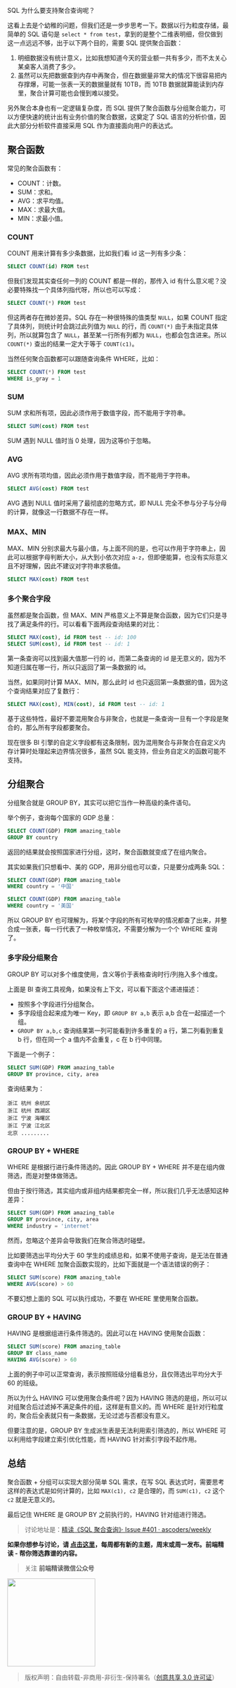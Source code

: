 SQL 为什么要支持聚合查询呢？

这看上去是个幼稚的问题，但我们还是一步步思考一下。数据以行为粒度存储，最简单的 SQL 语句是 `select * from test`，拿到的是整个二维表明细，但仅做到这一点远远不够，出于以下两个目的，需要 SQL 提供聚合函数：

1. 明细数据没有统计意义，比如我想知道今天的营业额一共有多少，而不太关心某桌客人消费了多少。
2. 虽然可以先把数据查到内存中再聚合，但在数据量非常大的情况下很容易把内存撑爆，可能一张表一天的数据量就有 10TB，而 10TB 数据就算能读到内存里，聚合计算可能也会慢到难以接受。

另外聚合本身也有一定逻辑复杂度，而 SQL 提供了聚合函数与分组聚合能力，可以方便快速的统计出有业务价值的聚合数据，这奠定了 SQL 语言的分析价值，因此大部分分析软件直接采用 SQL 作为直接面向用户的表达式。

## 聚合函数

常见的聚合函数有：

- COUNT：计数。
- SUM：求和。
- AVG：求平均值。
- MAX：求最大值。
- MIN：求最小值。

### COUNT

COUNT 用来计算有多少条数据，比如我们看 id 这一列有多少条：

```sql
SELECT COUNT(id) FROM test
```

但我们发现其实查任何一列的 COUNT 都是一样的，那传入 id 有什么意义呢？没必要特殊找一个具体列指代呀，所以也可以写成：

```sql
SELECT COUNT(*) FROM test
```

但这两者存在微妙差异。SQL 存在一种很特殊的值类型 `NULL`，如果 COUNT 指定了具体列，则统计时会跳过此列值为 `NULL` 的行，而 `COUNT(*)` 由于未指定具体列，所以就算包含了 `NULL`，甚至某一行所有列都为 `NULL`，也都会包含进来。所以 `COUNT(*)` 查出的结果一定大于等于 `COUNT(c1)`。

当然任何聚合函数都可以跟随查询条件 WHERE，比如：

```sql
SELECT COUNT(*) FROM test
WHERE is_gray = 1
```

### SUM

SUM 求和所有项，因此必须作用于数值字段，而不能用于字符串。

```sql
SELECT SUM(cost) FROM test
```

SUM 遇到 NULL 值时当 0 处理，因为这等价于忽略。

### AVG

AVG 求所有项均值，因此必须作用于数值字段，而不能用于字符串。

```sql
SELECT AVG(cost) FROM test
```

AVG 遇到 NULL 值时采用了最彻底的忽略方式，即 NULL 完全不参与分子与分母的计算，就像这一行数据不存在一样。

### MAX、MIN

MAX、MIN 分别求最大与最小值，与上面不同的是，也可以作用于字符串上，因此可以根据字母判断大小，从大到小依次对应 `a-z`，但即便能算，也没有实际意义且不好理解，因此不建议对字符串求极值。

```sql
SELECT MAX(cost) FROM test
```

### 多个聚合字段

虽然都是聚合函数，但 MAX、MIN 严格意义上不算是聚合函数，因为它们只是寻找了满足条件的行。可以看看下面两段查询结果的对比：

```sql
SELECT MAX(cost), id FROM test -- id: 100
SELECT SUM(cost), id FROM test -- id: 1
```

第一条查询可以找到最大值那一行的 id，而第二条查询的 id 是无意义的，因为不知道归属在哪一行，所以只返回了第一条数据的 id。

当然，如果同时计算 MAX、MIN，那么此时 id 也只返回第一条数据的值，因为这个查询结果对应了复数行：

```sql
SELECT MAX(cost), MIN(cost), id FROM test -- id: 1
```

基于这些特性，最好不要混用聚合与非聚合，也就是一条查询一旦有一个字段是聚合的，那么所有字段都要聚合。

现在很多 BI 引擎的自定义字段都有这条限制，因为混用聚合与非聚合在自定义内存计算时处理起来边界情况很多，虽然 SQL 能支持，但业务自定义的函数可能不支持。

## 分组聚合

分组聚合就是 GROUP BY，其实可以把它当作一种高级的条件语句。

举个例子，查询每个国家的 GDP 总量：

```sql
SELECT COUNT(GDP) FROM amazing_table
GROUP BY country
```

返回的结果就会按照国家进行分组，这时，聚合函数就变成了在组内聚合。

其实如果我们只想看中、美的 GDP，用非分组也可以查，只是要分成两条 SQL：

```sql
SELECT COUNT(GDP) FROM amazing_table
WHERE country = '中国'

SELECT COUNT(GDP) FROM amazing_table
WHERE country = '美国'
```

所以 GROUP BY 也可理解为，将某个字段的所有可枚举的情况都查了出来，并整合成一张表，每一行代表了一种枚举情况，不需要分解为一个个 WHERE 查询了。

### 多字段分组聚合

GROUP BY 可以对多个维度使用，含义等价于表格查询时行/列拖入多个维度。

上面是 BI 查询工具视角，如果没有上下文，可以看下面这个递进描述：

- 按照多个字段进行分组聚合。
- 多字段组合起来成为唯一 Key，即 `GROUP BY a,b` 表示 a,b 合在一起描述一个组。
- `GROUP BY a,b,c` 查询结果第一列可能看到许多重复的 a 行，第二列看到重复 b 行，但在同一个 a 值内不会重复，c 在 b 行中同理。

下面是一个例子：

```sql
SELECT SUM(GDP) FROM amazing_table
GROUP BY province, city, area
```

查询结果为：

```text
浙江 杭州 余杭区
浙江 杭州 西湖区
浙江 宁波 海曙区
浙江 宁波 江北区
北京 .........
```

### GROUP BY + WHERE

WHERE 是根据行进行条件筛选的。因此 GROUP BY + WHERE 并不是在组内做筛选，而是对整体做筛选。

但由于按行筛选，其实组内或非组内结果都完全一样，所以我们几乎无法感知这种差异：

```sql
SELECT SUM(GDP) FROM amazing_table
GROUP BY province, city, area
WHERE industry = 'internet'
```

然而，忽略这个差异会导致我们在聚合筛选时碰壁。

比如要筛选出平均分大于 60 学生的成绩总和，如果不使用子查询，是无法在普通查询中在 WHERE 加聚合函数实现的，比如下面就是一个语法错误的例子：

```sql
SELECT SUM(score) FROM amazing_table
WHERE AVG(score) > 60
```

不要幻想上面的 SQL 可以执行成功，不要在 WHERE 里使用聚合函数。

### GROUP BY + HAVING

HAVING 是根据组进行条件筛选的。因此可以在 HAVING 使用聚合函数：

```sql
SELECT SUM(score) FROM amazing_table
GROUP BY class_name
HAVING AVG(score) > 60
```

上面的例子中可以正常查询，表示按照班级分组看总分，且仅筛选出平均分大于 60 的班级。

所以为什么 HAVING 可以使用聚合条件呢？因为 HAVING 筛选的是组，所以可以对组聚合后过滤掉不满足条件的组，这样是有意义的。而 WHERE 是针对行粒度的，聚合后全表就只有一条数据，无论过滤与否都没有意义。

但要注意的是，GROUP BY 生成派生表是无法利用索引筛选的，所以 WHERE 可以利用给字段建立索引优化性能，而 HAVING 针对索引字段不起作用。

## 总结

聚合函数 + 分组可以实现大部分简单 SQL 需求，在写 SQL 表达式时，需要思考这样的表达式是如何计算的，比如 `MAX(c1), c2` 是合理的，而 `SUM(c1), c2` 这个 `c2` 就是无意义的。

最后记住 WHERE 是 GROUP BY 之前执行的，HAVING 针对组进行筛选。

> 讨论地址是：[精读《SQL 聚合查询》· Issue #401 · ascoders/weekly](https://github.com/ascoders/weekly/issues/401)

**如果你想参与讨论，请 [点击这里](https://github.com/ascoders/weekly)，每周都有新的主题，周末或周一发布。前端精读 - 帮你筛选靠谱的内容。**

> 关注 **前端精读微信公众号**

<img width=200 src="https://img.alicdn.com/tfs/TB165W0MCzqK1RjSZFLXXcn2XXa-258-258.jpg">

> 版权声明：自由转载-非商用-非衍生-保持署名（[创意共享 3.0 许可证](https://creativecommons.org/licenses/by-nc-nd/3.0/deed.zh)）


